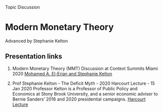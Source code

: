 Topic Discussion
# Modern Monetary Theory
Advanced by Stephanie Kelton

## Presentation links

1. Modern Monetary Theory (MMT) Discussion at Context Summits Miami 2020
[Mohamed A. El-Erian and Stephanie Kelton](https://www.youtube.com/watch?v=tQqArFNQzMs)

2. Prof Stephanie Kelton - The Deficit Myth - 2020 Harcourt Lecture - 15 Jan 2020
Professor Kelton is a Professor of Public Policy and Economics at Stony Brook University, and a senior economic adviser to Bernie Sanders’ 2016 and 2020 presidential campaigns.
[Harcourt Lecture](https://www.youtube.com/watch?v=WmCrxlfdxrE)

